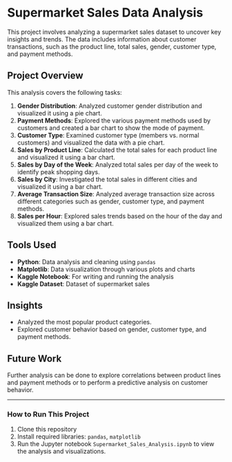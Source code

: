 # Supermarket Sales Data Analysis

This project involves analyzing a supermarket sales dataset to uncover key insights and trends. The data includes information about customer transactions, such as the product line, total sales, gender, customer type, and payment methods.

## Project Overview

This analysis covers the following tasks:
1. **Gender Distribution**: Analyzed customer gender distribution and visualized it using a pie chart.
2. **Payment Methods**: Explored the various payment methods used by customers and created a bar chart to show the mode of payment.
3. **Customer Type**: Examined customer type (members vs. normal customers) and visualized the data with a pie chart.
4. **Sales by Product Line**: Calculated the total sales for each product line and visualized it using a bar chart.
5. **Sales by Day of the Week**: Analyzed total sales per day of the week to identify peak shopping days.
6. **Sales by City**: Investigated the total sales in different cities and visualized it using a bar chart.
7. **Average Transaction Size**: Analyzed average transaction size across different categories such as gender, customer type, and payment methods.
8. **Sales per Hour**: Explored sales trends based on the hour of the day and visualized them using a bar chart.

## Tools Used
- **Python**: Data analysis and cleaning using `pandas`
- **Matplotlib**: Data visualization through various plots and charts
- **Kaggle Notebook**: For writing and running the analysis
- **Kaggle Dataset**: Dataset of supermarket sales

## Insights
- Analyzed the most popular product categories.
- Explored customer behavior based on gender, customer type, and payment methods.

## Future Work
Further analysis can be done to explore correlations between product lines and payment methods or to perform a predictive analysis on customer behavior.

---

### How to Run This Project
1. Clone this repository
2. Install required libraries: `pandas`, `matplotlib`
3. Run the Jupyter notebook `Supermarket_Sales_Analysis.ipynb` to view the analysis and visualizations.
